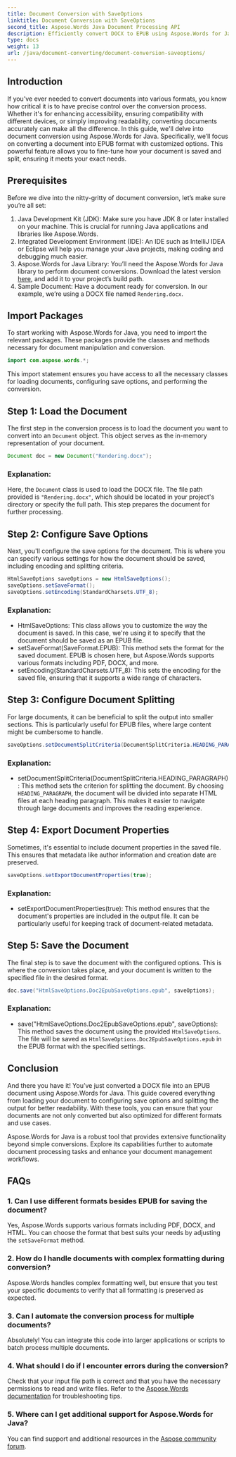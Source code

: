 ```yaml
---
title: Document Conversion with SaveOptions
linktitle: Document Conversion with SaveOptions
second_title: Aspose.Words Java Document Processing API
description: Efficiently convert DOCX to EPUB using Aspose.Words for Java. Learn how to customize save options, split content, and export document properties in this step-by-step guide.
type: docs
weight: 13
url: /java/document-converting/document-conversion-saveoptions/
---
```


## Introduction

If you’ve ever needed to convert documents into various formats, you know how critical it is to have precise control over the conversion process. Whether it's for enhancing accessibility, ensuring compatibility with different devices, or simply improving readability, converting documents accurately can make all the difference. In this guide, we'll delve into document conversion using Aspose.Words for Java. Specifically, we’ll focus on converting a document into EPUB format with customized options. This powerful feature allows you to fine-tune how your document is saved and split, ensuring it meets your exact needs.

## Prerequisites

Before we dive into the nitty-gritty of document conversion, let’s make sure you’re all set:

1. Java Development Kit (JDK): Make sure you have JDK 8 or later installed on your machine. This is crucial for running Java applications and libraries like Aspose.Words.
2. Integrated Development Environment (IDE): An IDE such as IntelliJ IDEA or Eclipse will help you manage your Java projects, making coding and debugging much easier.
3. Aspose.Words for Java Library: You’ll need the Aspose.Words for Java library to perform document conversions. Download the latest version [here](https://releases.aspose.com/words/java/), and add it to your project’s build path.
4. Sample Document: Have a document ready for conversion. In our example, we’re using a DOCX file named `Rendering.docx`.

## Import Packages

To start working with Aspose.Words for Java, you need to import the relevant packages. These packages provide the classes and methods necessary for document manipulation and conversion.

```java
import com.aspose.words.*;
```

This import statement ensures you have access to all the necessary classes for loading documents, configuring save options, and performing the conversion.

## Step 1: Load the Document

The first step in the conversion process is to load the document you want to convert into an `Document` object. This object serves as the in-memory representation of your document.

```java
Document doc = new Document("Rendering.docx");
```

### Explanation:

Here, the `Document` class is used to load the DOCX file. The file path provided is `"Rendering.docx"`, which should be located in your project's directory or specify the full path. This step prepares the document for further processing.

## Step 2: Configure Save Options

Next, you'll configure the save options for the document. This is where you can specify various settings for how the document should be saved, including encoding and splitting criteria.

```java
HtmlSaveOptions saveOptions = new HtmlSaveOptions();
saveOptions.setSaveFormat();
saveOptions.setEncoding(StandardCharsets.UTF_8);
```

### Explanation:

- HtmlSaveOptions: This class allows you to customize the way the document is saved. In this case, we're using it to specify that the document should be saved as an EPUB file.
- setSaveFormat(SaveFormat.EPUB): This method sets the format for the saved document. EPUB is chosen here, but Aspose.Words supports various formats including PDF, DOCX, and more.
- setEncoding(StandardCharsets.UTF_8): This sets the encoding for the saved file, ensuring that it supports a wide range of characters.

## Step 3: Configure Document Splitting

For large documents, it can be beneficial to split the output into smaller sections. This is particularly useful for EPUB files, where large content might be cumbersome to handle.

```java
saveOptions.setDocumentSplitCriteria(DocumentSplitCriteria.HEADING_PARAGRAPH);
```

### Explanation:

- setDocumentSplitCriteria(DocumentSplitCriteria.HEADING_PARAGRAPH): This method sets the criterion for splitting the document. By choosing `HEADING_PARAGRAPH`, the document will be divided into separate HTML files at each heading paragraph. This makes it easier to navigate through large documents and improves the reading experience.

## Step 4: Export Document Properties

Sometimes, it's essential to include document properties in the saved file. This ensures that metadata like author information and creation date are preserved.

```java
saveOptions.setExportDocumentProperties(true);
```

### Explanation:

- setExportDocumentProperties(true): This method ensures that the document's properties are included in the output file. It can be particularly useful for keeping track of document-related metadata.

## Step 5: Save the Document

The final step is to save the document with the configured options. This is where the conversion takes place, and your document is written to the specified file in the desired format.

```java
doc.save("HtmlSaveOptions.Doc2EpubSaveOptions.epub", saveOptions);
```

### Explanation:

- save("HtmlSaveOptions.Doc2EpubSaveOptions.epub", saveOptions): This method saves the document using the provided `HtmlSaveOptions`. The file will be saved as `HtmlSaveOptions.Doc2EpubSaveOptions.epub` in the EPUB format with the specified settings.

## Conclusion

And there you have it! You’ve just converted a DOCX file into an EPUB document using Aspose.Words for Java. This guide covered everything from loading your document to configuring save options and splitting the output for better readability. With these tools, you can ensure that your documents are not only converted but also optimized for different formats and use cases.

Aspose.Words for Java is a robust tool that provides extensive functionality beyond simple conversions. Explore its capabilities further to automate document processing tasks and enhance your document management workflows.

## FAQs

### 1. Can I use different formats besides EPUB for saving the document?

Yes, Aspose.Words supports various formats including PDF, DOCX, and HTML. You can choose the format that best suits your needs by adjusting the `setSaveFormat` method.

### 2. How do I handle documents with complex formatting during conversion?

Aspose.Words handles complex formatting well, but ensure that you test your specific documents to verify that all formatting is preserved as expected.

### 3. Can I automate the conversion process for multiple documents?

Absolutely! You can integrate this code into larger applications or scripts to batch process multiple documents.

### 4. What should I do if I encounter errors during the conversion?

Check that your input file path is correct and that you have the necessary permissions to read and write files. Refer to the [Aspose.Words documentation](https://reference.aspose.com/words/java/) for troubleshooting tips.

### 5. Where can I get additional support for Aspose.Words for Java?

You can find support and additional resources in the [Aspose community forum](https://forum.aspose.com/c/words/8).
